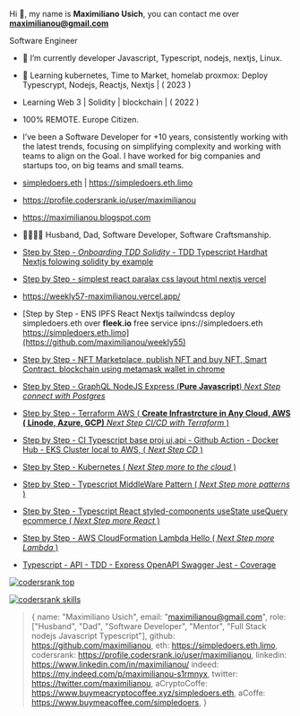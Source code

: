 Hi 👋, my name is **Maximiliano Usich**, you can contact me over **maximilianou@gmail.com**

<!--
**maximilianou/maximilianou** is a ✨ _special_ ✨ repository because its `README.md` (this file) appears on your GitHub profile.

Here are some ideas to get you started:

- 🔭 I’m currently working on ...
- 🌱 I’m currently learning ...
- 👯 I’m looking to collaborate on ...
- 🤔 I’m looking for help with ...
- 💬 Ask me about ...
- 📫 How to reach me: ...
- 😄 Pronouns: ...
- ⚡ Fun fact: ...
-->

Software Engineer

- 🔭 I’m currently developer Javascript, Typescript, nodejs, nextjs, Linux.

- 🌱 Learning kubernetes, Time to Market, homelab proxmox: Deploy Typescrypt, Nodejs, Reactjs, Nextjs | ( 2023 )

- Learning Web 3 | Solidity | blockchain | ( 2022 )
   
- 100% REMOTE. Europe Citizen.

- I’ve been a Software Developer for +10 years, consistently working with the latest trends, focusing on simplifying complexity and working with teams to align on the Goal. I have worked for big companies and startups too, on big teams and small teams.

- [simpledoers.eth](https://simpledoers.eth.limo)  | <https://simpledoers.eth.limo>

- <https://profile.codersrank.io/user/maximilianou> 

- <https://maximilianou.blogspot.com>

- :family_man_woman_boy_boy: Husband, Dad, Software Developer, Software Craftsmanship.

- [Step by Step - *Onboarding TDD Solidity* - TDD Typescript Hardhat Nextjs folowing solidity by example ](https://github.com/maximilianou/weekly59)
- [Step by Step - simplest react paralax css layout html nextjs vercel ](https://github.com/maximilianou/weekly57)
- <https://weekly57-maximilianou.vercel.app/>
- [Step by Step - ENS IPFS React Nextjs tailwindcss deploy simpledoers.eth over **fleek.io** free service ipns://simpledoers.eth https://simpledoers.eth.limo](https://github.com/maximilianou/weekly55)
- [Step by Step - NFT Marketplace, publish NFT and buy NFT, Smart Contract, blockchain using metamask wallet in chrome](https://github.com/maximilianou/weekly47)
- [Step by Step - GraphQL NodeJS Express (**Pure Javascript**) *Next Step connect with Postgres*](https://github.com/maximilianou/weekly32)
- [Step by Step - Terraform AWS ( **Create Infrastrcture in Any Cloud, AWS ( Linode, Azure, GCP)** *Next Step CI/CD with Terraform* ) ](https://github.com/maximilianou/weekly31)
- [Step by Step - CI Typescript base proj ui,api - Github Action - Docker Hub - EKS Cluster local to AWS, ( *Next Step CD* ) ](https://github.com/maximilianou/weekly30)
- [Step by Step - Kubernetes ( *Next Step more to the cloud* ) ](https://github.com/maximilianou/weekly28)
- [Step by Step - Typescript MiddleWare Pattern ( *Next Step more patterns* ) ](https://github.com/maximilianou/weekly27)
- [Step by Step - Typescript React styled-components useState useQuery ecommerce ( *Next Step more React* ) ](https://github.com/maximilianou/weekly25)
- [Step by Step - AWS CloudFormation Lambda Hello  ( *Next Step more Lambda* ) ](https://github.com/maximilianou/weekly23)
- [Typescript - API - TDD - Express OpenAPI Swagger Jest - Coverage](https://github.com/maximilianou/weekly22)

[![codersrank top](https://cr-ss-service.azurewebsites.net/api/ScreenShot?widget=summary&username=maximilianou&badges=3&show-avatar=false&style=--header-bg-color:%23000;--border-radius:10px)](https://cr-ss-service.azurewebsites.net/api/ScreenShot?widget=summary&username=maximilianou)

[![codersrank skills](https://cr-skills-chart-widget.azurewebsites.net/api/api?username=maximilianou)](https://cr-skills-chart-widget.azurewebsites.net/api/api?username=maximilianou)


> {
>   name: "Maximiliano Usich",
>   email: "maximilianou@gmail.com",
>   role: ["Husband", "Dad", "Software Developer", "Mentor", "Full Stack nodejs Javascript Typescript"],
>   github: <https://github.com/maximilianou>,
>   eth: <https://simpledoers.eth.limo>,
>   codersrank: <https://profile.codersrank.io/user/maximilianou>,
>   linkedin: <https://www.linkedin.com/in/maximilianou/>
>   indeed: <https://my.indeed.com/p/maximilianou-s1rmnyx>, 
>   twitter: <https://twitter.com/maximilianou>,
>   aCryptoCoffe: <https://www.buymeacryptocoffee.xyz/simpledoers.eth>,
>   aCoffe: <https://www.buymeacoffee.com/simpledoers>,
> }


